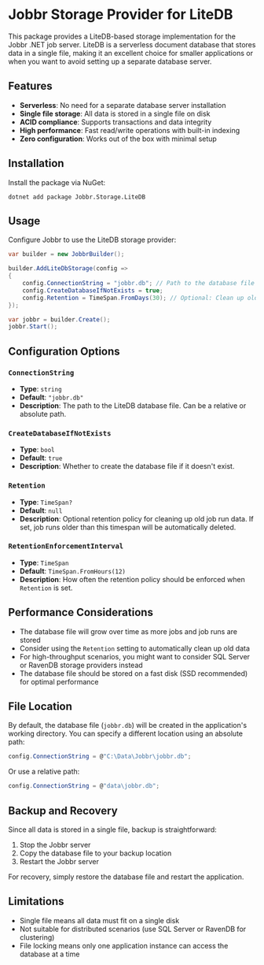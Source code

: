 # Jobbr Storage Provider for LiteDB

This package provides a LiteDB-based storage implementation for the Jobbr .NET job server. LiteDB is a serverless document database that stores data in a single file, making it an excellent choice for smaller applications or when you want to avoid setting up a separate database server.

## Features

- **Serverless**: No need for a separate database server installation
- **Single file storage**: All data is stored in a single file on disk
- **ACID compliance**: Supports transactions and data integrity
- **High performance**: Fast read/write operations with built-in indexing
- **Zero configuration**: Works out of the box with minimal setup

## Installation

Install the package via NuGet:

```
dotnet add package Jobbr.Storage.LiteDB
```

## Usage

Configure Jobbr to use the LiteDB storage provider:

```csharp
var builder = new JobbrBuilder();

builder.AddLiteDbStorage(config =>
{
    config.ConnectionString = "jobbr.db"; // Path to the database file
    config.CreateDatabaseIfNotExists = true;
    config.Retention = TimeSpan.FromDays(30); // Optional: Clean up old job runs
});

var jobbr = builder.Create();
jobbr.Start();
```

## Configuration Options

### `ConnectionString`
- **Type**: `string`
- **Default**: `"jobbr.db"`
- **Description**: The path to the LiteDB database file. Can be a relative or absolute path.

### `CreateDatabaseIfNotExists`
- **Type**: `bool`
- **Default**: `true`
- **Description**: Whether to create the database file if it doesn't exist.

### `Retention`
- **Type**: `TimeSpan?`
- **Default**: `null`
- **Description**: Optional retention policy for cleaning up old job run data. If set, job runs older than this timespan will be automatically deleted.

### `RetentionEnforcementInterval`
- **Type**: `TimeSpan`
- **Default**: `TimeSpan.FromHours(12)`
- **Description**: How often the retention policy should be enforced when `Retention` is set.

## Performance Considerations

- The database file will grow over time as more jobs and job runs are stored
- Consider using the `Retention` setting to automatically clean up old data
- For high-throughput scenarios, you might want to consider SQL Server or RavenDB storage providers instead
- The database file should be stored on a fast disk (SSD recommended) for optimal performance

## File Location

By default, the database file (`jobbr.db`) will be created in the application's working directory. You can specify a different location using an absolute path:

```csharp
config.ConnectionString = @"C:\Data\Jobbr\jobbr.db";
```

Or use a relative path:

```csharp
config.ConnectionString = @"data\jobbr.db";
```

## Backup and Recovery

Since all data is stored in a single file, backup is straightforward:

1. Stop the Jobbr server
2. Copy the database file to your backup location
3. Restart the Jobbr server

For recovery, simply restore the database file and restart the application.

## Limitations

- Single file means all data must fit on a single disk
- Not suitable for distributed scenarios (use SQL Server or RavenDB for clustering)
- File locking means only one application instance can access the database at a time